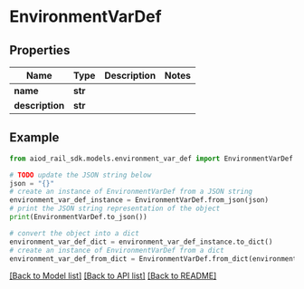 # EnvironmentVarDef


## Properties

Name | Type | Description | Notes
------------ | ------------- | ------------- | -------------
**name** | **str** |  | 
**description** | **str** |  | 

## Example

```python
from aiod_rail_sdk.models.environment_var_def import EnvironmentVarDef

# TODO update the JSON string below
json = "{}"
# create an instance of EnvironmentVarDef from a JSON string
environment_var_def_instance = EnvironmentVarDef.from_json(json)
# print the JSON string representation of the object
print(EnvironmentVarDef.to_json())

# convert the object into a dict
environment_var_def_dict = environment_var_def_instance.to_dict()
# create an instance of EnvironmentVarDef from a dict
environment_var_def_from_dict = EnvironmentVarDef.from_dict(environment_var_def_dict)
```
[[Back to Model list]](../README.md#documentation-for-models) [[Back to API list]](../README.md#documentation-for-api-endpoints) [[Back to README]](../README.md)


